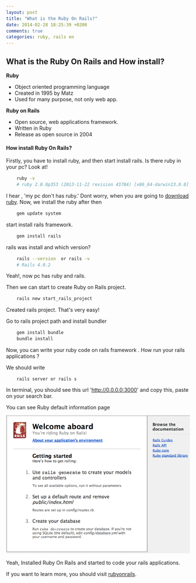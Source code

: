 ```yaml
---
layout: post
title: "What is the Ruby On Rails?"
date: 2014-02-28 18:25:39 +0200
comments: true
categories: ruby, rails en
---
```


## What is the Ruby On Rails and How install?

**Ruby**

- Object oriented programming language
- Created in 1995 by Matz
- Used for many purpose, not only web app.

**Ruby on Rails**

- Open source, web applications framework.
- Written in Ruby
- Release as open source in 2004

#### How install Ruby On Rails?

Firstly, you have to install ruby, and then start install rails.
Is there ruby in your pc? Look at!

``` bash
    ruby -v
    # ruby 2.0.0p353 (2013-11-22 revision 43784) [x86_64-darwin13.0.0]
```


I hear , 'my pc don't has ruby.' Dont worry, when you are going to [download ruby](https://www.ruby-lang.org/en/).
Now, we install the ruby after then

``` bash
    gem update system
```

start install rails framework.

``` bash
    gem install rails
```

rails was install and which version?

``` bash
    rails --version  or rails -v
    # Rails 4.0.2
```

Yeah!, now pc has ruby and rails.

Then we can start to create Ruby on Rails project.

``` bash
    rails new start_rails_project
```

Created rails project. That's very easy!

Go to rails project path and install bundler

``` bash
    gem install bundle
    bundle install
```


Now, you can write your ruby code on rails framework . How run your rails applications ?

We should write

        rails server or rails s

In terminal, you should see this url 'http://0.0.0.0:3000' and copy this, paste on your search bar.

You can see Ruby default information page

![Default page](../images/rails_welcome.png)

Yeah, Installed Ruby On Rails and started to code your rails applications.

If you want to learn more, you should visit [rubyonrails](http://guides.rubyonrails.org/).














